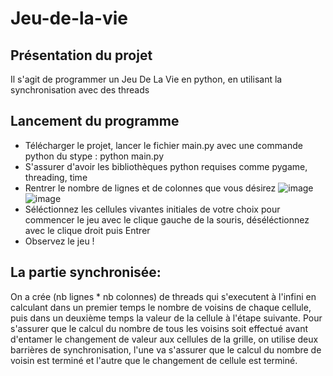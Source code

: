 # Jeu-de-la-vie

## Présentation du projet
Il s'agit de programmer un Jeu De La Vie en python, en utilisant la synchronisation avec des threads

## Lancement du programme
* Télécharger le projet, lancer le fichier main.py avec une commande python du stype : python main.py
* S'assurer d'avoir les bibliothèques python requises comme pygame, threading, time
* Rentrer le nombre de lignes et de colonnes que vous désirez
![image](https://user-images.githubusercontent.com/60098131/211201593-3aafc3a9-5808-4015-9401-0f3dca57f237.png)
![image](https://user-images.githubusercontent.com/60098131/211201614-3a849ac4-9818-4b80-888f-9e71a25a5d13.png)
* Séléctionnez les cellules vivantes initiales de votre choix pour commencer le jeu avec le clique gauche de la souris, déséléctionnez avec le clique droit puis Entrer
* Observez le jeu !

## La partie synchronisée:
On a crée (nb lignes * nb colonnes) de threads qui s'executent à l'infini en calculant dans un premier temps le nombre de voisins de chaque cellule, puis dans un deuxième temps la valeur de la cellule à l'étape suivante. Pour s'assurer que le calcul du nombre de tous les voisins soit effectué avant d'entamer le changement de valeur aux cellules de la grille, on utilise deux barrières de synchronisation, l'une va s'assurer que le calcul du nombre de voisin est terminé et l'autre que le changement de cellule est terminé.
